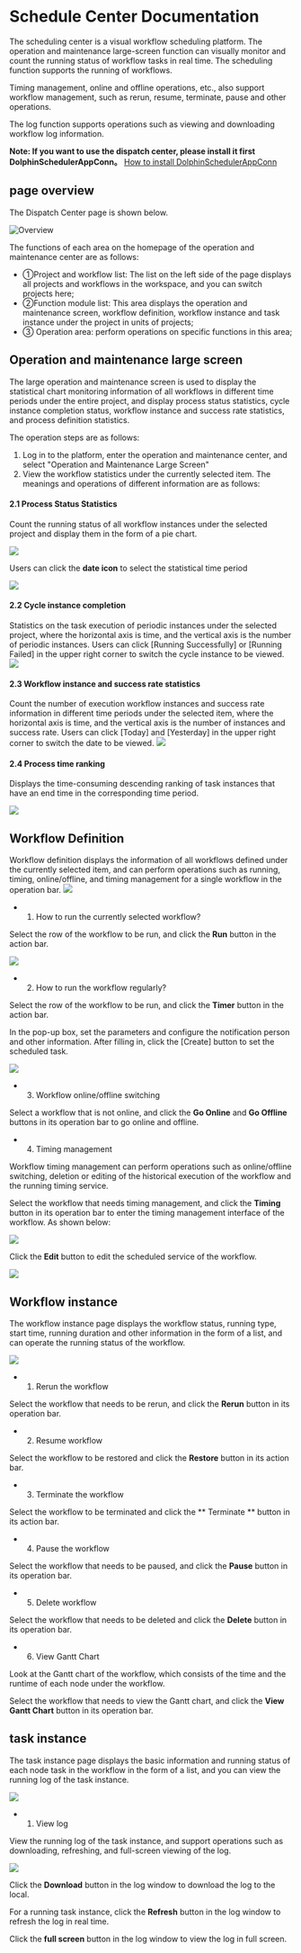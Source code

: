 # Schedule Center Documentation

The scheduling center is a visual workflow scheduling platform. The operation and maintenance large-screen function can visually monitor and count the running status of workflow tasks in real time. The scheduling function supports the running of workflows.

Timing management, online and offline operations, etc., also support workflow management, such as rerun, resume, terminate, pause and other operations.

The log function supports operations such as viewing and downloading workflow log information.

**Note: If you want to use the dispatch center, please install it first DolphinSchedulerAppConn。** [How to install DolphinSchedulerAppConn](../Installation_and_Deployment/DolphinScheduler_Plugin_Installation_Documentation.md)

## page overview

The Dispatch Center page is shown below.

![Overview](images/Schedule_Center/Page_Overview.png)

The functions of each area on the homepage of the operation and maintenance center are as follows:

- ①Project and workflow list: The list on the left side of the page displays all projects and workflows in the workspace, and you can switch projects here;
- ②Function module list: This area displays the operation and maintenance screen, workflow definition, workflow instance and task instance under the project in units of projects;
- ③ Operation area: perform operations on specific functions in this area;

## Operation and maintenance large screen

The large operation and maintenance screen is used to display the statistical chart monitoring information of all workflows in different time periods under the entire project, and display process status statistics, cycle instance completion status, workflow instance and success rate statistics, and process definition statistics.

The operation steps are as follows:

1. Log in to the platform, enter the operation and maintenance center, and select "Operation and Maintenance Large Screen"
2. View the workflow statistics under the currently selected item. The meanings and operations of different information are as follows:

#### 2.1 Process Status Statistics

Count the running status of all workflow instances under the selected project and display them in the form of a pie chart.

![](images/Schedule_Center/Process_Status_Statistics.png)

Users can click the **date icon** to select the statistical time period

![](images/Schedule_Center/Process_Status_Statistics_By_Date.png)

#### 2.2 Cycle instance completion

Statistics on the task execution of periodic instances under the selected project, where the horizontal axis is time, and the vertical axis is the number of periodic instances. Users can click [Running Successfully] or [Running Failed] in the upper right corner to switch the cycle instance to be viewed.
![](images/Schedule_Center/Cycle_Instance_Completion.png)

#### 2.3 Workflow instance and success rate statistics

Count the number of execution workflow instances and success rate information in different time periods under the selected item, where the horizontal axis is time, and the vertical axis is the number of instances and success rate. Users can click [Today] and [Yesterday] in the upper right corner to switch the date to be viewed.
![](images/Schedule_Center/Workflow_Instance_And_Success_Rate_Statistics.png)

#### 2.4 Process time ranking

Displays the time-consuming descending ranking of task instances that have an end time in the corresponding time period.

![](images/Schedule_Center/Process_Time_Ranking.png)

## Workflow Definition

Workflow definition displays the information of all workflows defined under the currently selected item, and can perform operations such as running, timing, online/offline, and timing management for a single workflow in the operation bar.
![](images/Schedule_Center/Workflow_Definition.png)

- 1. How to run the currently selected workflow?

Select the row of the workflow to be run, and click the **Run** button in the action bar.

![](images/Schedule_Center/Run_The_Workflow.png)

- 2. How to run the workflow regularly?

Select the row of the workflow to be run, and click the **Timer** button in the action bar.

In the pop-up box, set the parameters and configure the notification person and other information. After filling in, click the [Create] button to set the scheduled task.

![](images/Schedule_Center/Run_A_Workflow_On_A_Schedule.png)

- 3. Workflow online/offline switching

Select a workflow that is not online, and click the **Go Online** and **Go Offline** buttons in its operation bar to go online and offline.

- 4. Timing management

Workflow timing management can perform operations such as online/offline switching, deletion or editing of the historical execution of the workflow and the running timing service.

Select the workflow that needs timing management, and click the **Timing** button in its operation bar to enter the timing management interface of the workflow. As shown below:

![](images/Schedule_Center/Timed_Page.png)

Click the **Edit** button to edit the scheduled service of the workflow.

![](images/Schedule_Center/Edit_Scheduled_Tasks.png)


## Workflow instance

The workflow instance page displays the workflow status, running type, start time, running duration and other information in the form of a list, and can operate the running status of the workflow.

![](images/Schedule_Center/Workflow_Instance.png)

- 1. Rerun the workflow

Select the workflow that needs to be rerun, and click the **Rerun** button in its operation bar.

- 2. Resume workflow

Select the workflow to be restored and click the **Restore** button in its action bar.

- 3. Terminate the workflow

Select the workflow to be terminated and click the ** Terminate ** button in its action bar.

- 4. Pause the workflow

Select the workflow that needs to be paused, and click the **Pause** button in its operation bar.

- 5. Delete workflow

Select the workflow that needs to be deleted and click the **Delete** button in its operation bar.

- 6. View Gantt Chart

Look at the Gantt chart of the workflow, which consists of the time and the runtime of each node under the workflow.

Select the workflow that needs to view the Gantt chart, and click the **View Gantt Chart** button in its operation bar.

## task instance

The task instance page displays the basic information and running status of each node task in the workflow in the form of a list, and you can view the running log of the task instance.

![](images/Schedule_Center/Task_Instance.png)

- 1. View log

View the running log of the task instance, and support operations such as downloading, refreshing, and full-screen viewing of the log.

![](images/Schedule_Center/View_Logs.png)

Click the **Download** button in the log window to download the log to the local.

For a running task instance, click the **Refresh** button in the log window to refresh the log in real time.

Click the **full screen** button in the log window to view the log in full screen.